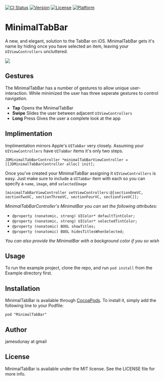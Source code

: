 [![CI Status](http://img.shields.io/travis/jamesdunay@gmail.com/MinimalTabBar.svg?style=flat)](https://travis-ci.org/jamesdunay@gmail.com/MinimalTabBar)
[![Version](https://img.shields.io/cocoapods/v/MinimalTabBar.svg?style=flat)](http://cocoadocs.org/docsets/MinimalTabBar)
[![License](https://img.shields.io/cocoapods/l/MinimalTabBar.svg?style=flat)](http://cocoadocs.org/docsets/MinimalTabBar)
[![Platform](https://img.shields.io/cocoapods/p/MinimalTabBar.svg?style=flat)](http://cocoadocs.org/docsets/MinimalTabBar)


# MinimalTabBar

A new, and elegant, solution to the TabBar on iOS. 
MinimalTabBar gets it's name by hiding once you have selected an item, leaving your `UIViewControllers` uncluttered. 

![](http://i.imgur.com/of7jv2j.gif)


## Gestures
The MinimalTabBar has a number of gestures to allow unique user-interaction. While minimized the user has three seperate gestures to control navigation.

  * **Tap** Opens the MinimalTabBar
  * **Swipe** Slides the user between adjacent `UIViewControllers`
  * **Long** Press Gives the user a complete look at the app




## Implimentation
Implimentation mirrors Apple's `UITabBar` very closely. Assuming your `UIViewControllers` have `UITabBar` items it's only two steps.
```objc
JDMinimalTabBarController *minimalTabBarViewController = [[JDMinimalTabBarController alloc] init];
```

Once you've created your MinimalTabBar assigning it `UIViewControllers` is easy. Just make sure to include a `UITabBar` item with each so you can specify a `name`, `image`, and `selectedImage`
```objc
[minimalTabBarViewController setViewControllers:@[sectionOneVC, sectionTwoVC, sectionThreeVC, sectionFourVC, sectionFiveVC]];
```

*MinimalTabBarController's MinimalBar you can set the following attributes:*

  * `@property (nonatomic, strong) UIColor* defaultTintColor;`
  * `@property (nonatomic, strong) UIColor* selectedTintColor;`
  * `@property (nonatomic) BOOL showTitles;`
  * `@property (nonatomic) BOOL hidesTitlesWhenSelected;`

*You can also provide the MinimalBar with a background color if you so wish*

    

## Usage

To run the example project, clone the repo, and run `pod install` from the Example directory first.

## Installation

MinimalTabBar is available through [CocoaPods](http://cocoapods.org). To install
it, simply add the following line to your Podfile:

    pod "MinimalTabBar"

## Author

jamesdunay at gmail 

## License

MinimalTabBar is available under the MIT license. See the LICENSE file for more info.

